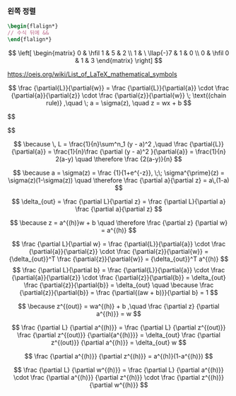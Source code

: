 ### 왼쪽 정렬
```LaTeX
\begin{flalign*}
// 수식 뒤에 &&
\end{flalign*}
```

$$
\left[
    \begin{matrix}
        0 & \hfil     1 & 5 & 2 \\
        1 & \ \llap{-}7 & 1 & 0 \\
        0 & \hfil     0 & 1 & 3
    \end{matrix}
\right]
$$

https://oeis.org/wiki/List_of_LaTeX_mathematical_symbols

$$
\frac {\partial{L}}{\partial{w}} =
\frac {\partial{L}}{\partial{a}} \cdot
\frac {\partial{a}}{\partial{z}} \cdot
\frac {\partial{z}}{\partial{w}}
\; \text{(chain rule)}
,\quad \;
a = \sigma(z), \quad
z = wx + b
$$

$$

$$

$$
\because \,
L = \frac{1}{n}\sum^n_1 (y - a)^2 ,\quad
\frac {\partial{L}} {\partial{a}} =
\frac{1}{n}\frac {\partial (y - a)^2 }{\partial{a}} =
\frac{1}{n} 2(a-y) \quad \therefore
\frac {2(a-y)}{n}
$$

$$
\because
a = \sigma(z) = \frac {1}{1+e^{-z}}, \;\;
\sigma^{\prime}(z) = \sigma(z)(1-\sigma(z)) \quad
\therefore
\frac {\partial a}{\partial z} = a\,(1-a)
$$

$$
\delta_{out} = \frac {\partial L}{\partial z}
= \frac {\partial L}{\partial a} \frac {\partial a}{\partial z}
$$

$$
\because z = a^{(h)}w + b \quad
\therefore
\frac {\partial z} {\partial w} = a^{(h)}
$$

$$
\frac {\partial L}{\partial w} =
\frac {\partial{L}}{\partial{a}} \cdot
\frac {\partial{a}}{\partial{z}} \cdot
\frac {\partial{z}}{\partial{w}} =
{\delta_{out}}^T
\frac {\partial{z}}{\partial{w}} =
{\delta_{out}}^T a^{(h)}
$$
$$
\frac {\partial L}{\partial b} =
\frac {\partial{L}}{\partial{a}} \cdot
\frac {\partial{a}}{\partial{z}} \cdot
\frac {\partial{z}}{\partial{b}} =
\delta_{out} \frac {\partial{z}}{\partial{b}} =
\delta_{out} \quad
\because
\frac {\partial{z}}{\partial{b}} =
\frac {\partial{(aw + b)}}{\partial b} = 1
$$

$$
\because z^{(out)} = wa^{(h)} + b ,\quad
\frac {\partial z} {\partial a^{(h)}} = w
$$

$$
\frac {\partial L} {\partial a^{(h)}} =
\frac {\partial L} {\partial z^{(out)}} \frac {\partial z^{(out)}} {\partial{a^{(h)}}} =
\delta_{out} \frac {\partial z^{(out)}} {\partial a^{(h)}} =
\delta_{out} w
$$

$$
\frac {\partial a^{(h)}} {\partial z^{(h)}} = a^{(h)}(1-a^{(h)})
$$

$$
\frac {\partial L} {\partial w^{(h)}} =
\frac {\partial L} {\partial a^{(h)}} \cdot
\frac {\partial a^{(h)}} {\partial z^{(h)}} \cdot
\frac {\partial z^{(h)}} {\partial w^{(h)}}
$$